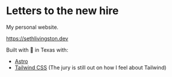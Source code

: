 # Letters to the new hire

My personal website.

https://sethlivingston.dev

Built with 🩶 in Texas with:

* [Astro](https://astro.build)
* [Tailwind CSS](https://tailwindcss.com) (The jury is still out on how I feel about Tailwind)

